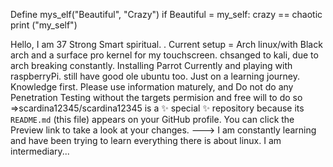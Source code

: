 Define mys_elf("Beautiful", "Crazy")
  if Beautiful = my_self:
      crazy == chaotic
    print ("my_self")
    
   Hello, I am 37 Strong Smart spiritual.
   . Current setup = Arch linux/with Black arch and a surface pro kernel for my touchscreen. chsanged to kali, due to arch breaking constantly.  Installing Parrot Currently and playing with raspberryPi. still have good ole ubuntu too.   Just on a learning journey.  Knowledge first. Please use information maturely, and Do not do any Penetration Testing without the targets permision and free will to do so
  =>scardina12345/scardina12345 is a ✨ special ✨ repository because its `README.md` (this file) appears on your GitHub profile.
You can click the Preview link to take a look at your changes.
--->
I am constantly learning and have been trying to learn everything there is about linux.  I am intermediary... 
